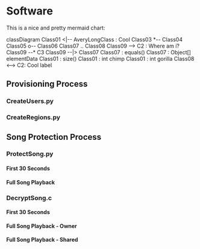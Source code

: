 # Software

This is a nice and pretty mermaid chart:

<mermaid>
classDiagram
Class01 <|-- AveryLongClass : Cool
Class03 *-- Class04
Class05 o-- Class06
Class07 .. Class08
Class09 --> C2 : Where am i?
Class09 --* C3
Class09 --|> Class07
Class07 : equals()
Class07 : Object[] elementData
Class01 : size()
Class01 : int chimp
Class01 : int gorilla
Class08 <--> C2: Cool label
</mermaid>

## Provisioning Process

### CreateUsers.py

### CreateRegions.py



## Song Protection Process

### ProtectSong.py

#### First 30 Seconds

#### Full Song Playback



### DecryptSong.c

#### First 30 Seconds

#### Full Song Playback - Owner

#### Full Song Playback - Shared